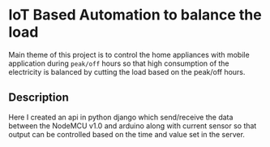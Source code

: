 # IoT Based Automation to balance the load
Main theme of this project is to control the home appliances with mobile application during `peak/off` hours so that high consumption of the electricity is balanced by cutting the load based on the peak/off hours.

## Description
Here I created an api in python django which send/receive the data between the NodeMCU v1.0 and arduino along with current sensor so that output can be controlled based on the time and value set in the server.

